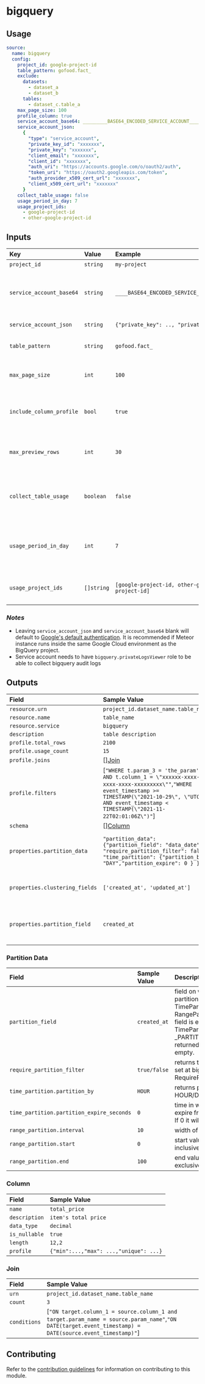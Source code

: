 # bigquery

## Usage

```yaml
source:
  name: bigquery
  config:
    project_id: google-project-id
    table_pattern: gofood.fact_
    exclude:
      datasets:
        - dataset_a
        - dataset_b
      tables:
        - dataset_c.table_a
    max_page_size: 100
    profile_column: true
    service_account_base64: _________BASE64_ENCODED_SERVICE_ACCOUNT_________________
    service_account_json:
      {
        "type": "service_account",
        "private_key_id": "xxxxxxx",
        "private_key": "xxxxxxx",
        "client_email": "xxxxxxx",
        "client_id": "xxxxxxx",
        "auth_uri": "https://accounts.google.com/o/oauth2/auth",
        "token_uri": "https://oauth2.googleapis.com/token",
        "auth_provider_x509_cert_url": "xxxxxxx",
        "client_x509_cert_url": "xxxxxxx"
      }
    collect_table_usage: false
    usage_period_in_day: 7
    usage_project_ids:
      - google-project-id
      - other-google-project-id
```

## Inputs

| Key | Value | Example | Description |    |
| :-- | :---- | :------ | :---------- | :-- |
| `project_id` | `string` | `my-project` | BigQuery Project ID | *required* |
| `service_account_base64` | `string` | `____BASE64_ENCODED_SERVICE_ACCOUNT____` | Service Account in base64 encoded string. Takes precedence over `service_account_json` value | *optional* |
| `service_account_json` | `string` | `{"private_key": .., "private_id": ...}` | Service Account in JSON string | *optional* |
| `table_pattern` | `string` | `gofood.fact_` | Regex pattern to filter which bigquery table to scan (whitelist) | *optional* |
| `max_page_size` | `int` | `100` | max page size hint used for fetching datasets/tables/rows from bigquery | *optional* |
| `include_column_profile` | `bool` | `true` | true if you want to profile the column value such min, max, med, avg, top, and freq | *optional* |
| `max_preview_rows` | `int` | `30` | max number of preview rows to fetch, `0` will skip preview fetching. Default to `30`. | *optional* |
| `collect_table_usage` | `boolean` | `false` | toggle feature to collect table usage, `true` will enable collecting table usage. Default to `false`. | *optional* |
| `usage_period_in_day` | `int` | `7` | collecting log from `(now - usage_period_in_day)` until `now`. only matter if `collect_table_usage` is true. Default to `7`. | *optional* |
| `usage_project_ids` | `[]string` | `[google-project-id, other-google-project-id]` | collecting log from defined GCP Project IDs. Default to BigQuery Project ID. | *optional* |

### *Notes*

- Leaving `service_account_json` and `service_account_base64` blank will default
  to [Google's default authentication][google-default-auth]. It is
  recommended if Meteor instance runs inside the same Google Cloud environment as the BigQuery project.
- Service account needs to have `bigquery.privateLogsViewer` role to be able to collect bigquery audit logs

## Outputs

| Field                          | Sample Value                                                                                                                                                                                                                                                                                                                                                                                | Description                                             |
|:-------------------------------|:--------------------------------------------------------------------------------------------------------------------------------------------------------------------------------------------------------------------------------------------------------------------------------------------------------------------------------------------------------------------------------------------|:--------------------------------------------------------|
| `resource.urn`                 | `project_id.dataset_name.table_name`                                                                                                                                                                                                                                                                                                                                                        |                                                         |
| `resource.name`                | `table_name`                                                                                                                                                                                                                                                                                                                                                                                |                                                         |
| `resource.service`             | `bigquery`                                                                                                                                                                                                                                                                                                                                                                                  |                                                         |
| `description`                  | `table description`                                                                                                                                                                                                                                                                                                                                                                         |                                                         |
| `profile.total_rows`           | `2100`                                                                                                                                                                                                                                                                                                                                                                                      |                                                         |
| `profile.usage_count`          | `15`                                                                                                                                                                                                                                                                                                                                                                                        |                                                         |
| `profile.joins`                | [][Join](#Join)                                                                                                                                                                                                                                                                                                                                                                             |                                                         |
| `profile.filters`              | [`"WHERE t.param_3 = 'the_param' AND t.column_1 = \"xxxxxx-xxxx-xxxx-xxxx-xxxxxxxxx\""`,`"WHERE event_timestamp >= TIMESTAMP(\"2021-10-29\", \"UTC\") AND event_timestamp < TIMESTAMP(\"2021-11-22T02:01:06Z\")"`]                                                                                                                                                                          |                                                         |
| `schema`                       | [][Column](#column)                                                                                                                                                                                                                                                                                                                                                                         |                                                         |
| `properties.partition_data`    | `"partition_data": {"partition_field": "data_date", "require_partition_filter": false, "time_partition": {"partition_by": "DAY","partition_expire": 0 } }`                                                                                                                                                                                                                                  | partition related data for time and range partitioning. |
| `properties.clustering_fields` | `['created_at', 'updated_at']`                                                                                                                                                                                                                                                                                                                                                              | list of fields on which the table is clustered          |
| `properties.partition_field`   | `created_at`                                                                                                                                                                                                                                                                                                                                                                                | returns the field on which table is time partitioned    |

### Partition Data

| Field                                     | Sample Value | Description                                                                                                                                                                                         |
|:------------------------------------------|:-------------|:----------------------------------------------------------------------------------------------------------------------------------------------------------------------------------------------------|
| `partition_field`                         | `created_at` | field on which the table is partitioned either by TimePartitioning or RangePartitioning. In case field is empty for TimePartitioning _PARTITIONTIME is returned instead of empty.                   |
| `require_partition_filter`                | `true/false` | returns the top level value set at bigquery table for RequirePartition                                                                                                                              |
| `time_partition.partition_by`             | `HOUR`       | returns partition type HOUR/DAY/MONTH/YEAR                                                                                                                                                          |
| `time_partition.partition_expire_seconds` | `0`          | time in which data will expire from this partition. If 0 it will not expire.                                                                                                                        |
| `range_partition.interval`                | `10`         | width of a interval range                                                                                                                                                                           |
| `range_partition.start`                   | `0`          | start value for partition inclusive of this value                                                                                                                                                   |
| `range_partition.end`                     | `100`        | end value for partition exclusive of this value                                                                                                                                                     |


### Column

| Field         | Sample Value                           |
|:--------------|:---------------------------------------|
| `name`        | `total_price`                          |
| `description` | `item's total price`                   |
| `data_type`   | `decimal`                              |
| `is_nullable` | `true`                                 |
| `length`      | `12,2`                                 |
| `profile`     | `{"min":...,"max": ...,"unique": ...}` |

### Join

| Field        | Sample Value                                                                                                                                            |
|:-------------|:--------------------------------------------------------------------------------------------------------------------------------------------------------|
| `urn`        | `project_id.dataset_name.table_name`                                                                                                                    |
| `count`      | `3`                                                                                                                                                     |
| `conditions` | [`"ON target.column_1 = source.column_1 and target.param_name = source.param_name"`,`"ON DATE(target.event_timestamp) = DATE(source.event_timestamp)"`] |

## Contributing

Refer to the [contribution guidelines](../../../docs/docs/contribute/guide.md#adding-a-new-extractor) for information on 
contributing to this module.

[google-default-auth]: https://cloud.google.com/docs/authentication/production#automatically
